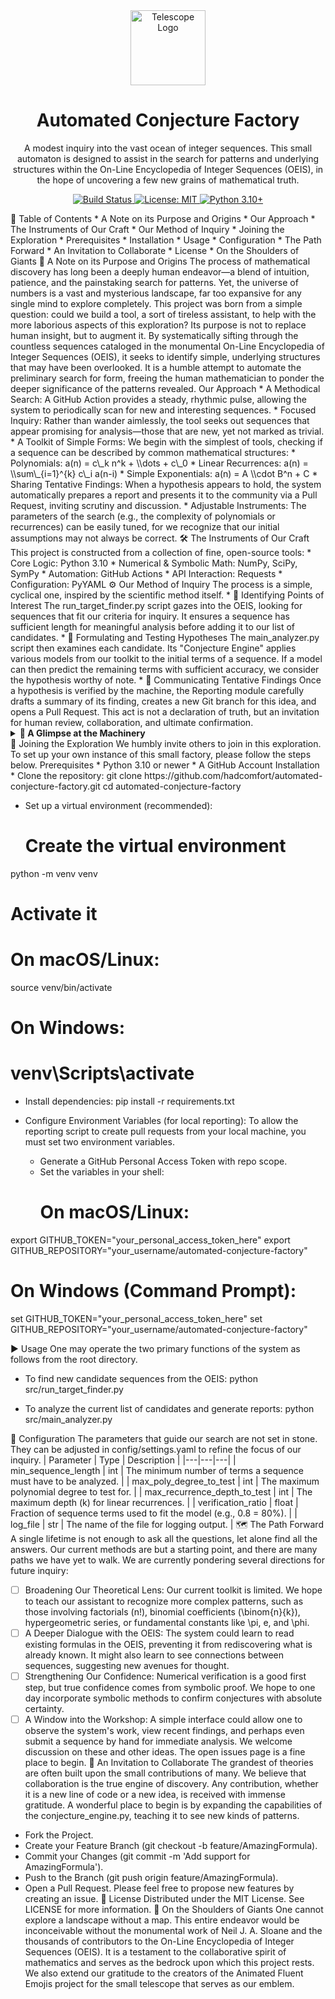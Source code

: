 <div align="center">
<img src="https://raw.githubusercontent.com/Tarikul-Islam-Anik/Animated-Fluent-Emojis/master/Emojis/Science/Telescope.png" alt="Telescope Logo" width="120" height="120" />
<h1 style="border-bottom: none;">Automated Conjecture Factory</h1>
<p>
A modest inquiry into the vast ocean of integer sequences. This small automaton is designed to assist in the search for patterns and underlying structures within the On-Line Encyclopedia of Integer Sequences (OEIS), in the hope of uncovering a few new grains of mathematical truth.
</p>
<p>
<a href="https://github.com/hadcomfort/automated-conjecture-factory/actions/workflows/daily_conjecture_run.yml">
<img src="https://github.com/hadcomfort/automated-conjecture-factory/actions/workflows/daily_conjecture_run.yml/badge.svg" alt="Build Status">
</a>
<a href="https://opensource.org/licenses/MIT">
<img src="https://img.shields.io/badge/License-MIT-yellow.svg" alt="License: MIT">
</a>
<a href="https://www.python.org/downloads/release/python-3100/">
<img src="https://img.shields.io/badge/Python-3.10+-blue.svg" alt="Python 3.10+">
</a>
</p>
</div>
📖 Table of Contents
 * A Note on its Purpose and Origins
   * Our Approach
   * The Instruments of Our Craft
 * Our Method of Inquiry
 * Joining the Exploration
   * Prerequisites
   * Installation
 * Usage
 * Configuration
 * The Path Forward
 * An Invitation to Collaborate
 * License
 * On the Shoulders of Giants
🔭 A Note on its Purpose and Origins
The process of mathematical discovery has long been a deeply human endeavor—a blend of intuition, patience, and the painstaking search for patterns. Yet, the universe of numbers is a vast and mysterious landscape, far too expansive for any single mind to explore completely.
This project was born from a simple question: could we build a tool, a sort of tireless assistant, to help with the more laborious aspects of this exploration? Its purpose is not to replace human insight, but to augment it. By systematically sifting through the countless sequences cataloged in the monumental On-Line Encyclopedia of Integer Sequences (OEIS), it seeks to identify simple, underlying structures that may have been overlooked. It is a humble attempt to automate the preliminary search for form, freeing the human mathematician to ponder the deeper significance of the patterns revealed.
Our Approach
 * A Methodical Search: A GitHub Action provides a steady, rhythmic pulse, allowing the system to periodically scan for new and interesting sequences.
 * Focused Inquiry: Rather than wander aimlessly, the tool seeks out sequences that appear promising for analysis—those that are new, yet not marked as trivial.
 * A Toolkit of Simple Forms: We begin with the simplest of tools, checking if a sequence can be described by common mathematical structures:
   * Polynomials: a(n) = c\_k n^k + \\dots + c\_0
   * Linear Recurrences: a(n) = \\sum\_{i=1}^{k} c\_i a(n-i)
   * Simple Exponentials: a(n) = A \\cdot B^n + C
 * Sharing Tentative Findings: When a hypothesis appears to hold, the system automatically prepares a report and presents it to the community via a Pull Request, inviting scrutiny and discussion.
 * Adjustable Instruments: The parameters of the search (e.g., the complexity of polynomials or recurrences) can be easily tuned, for we recognize that our initial assumptions may not always be correct.
🛠️ The Instruments of Our Craft
This project is constructed from a collection of fine, open-source tools:
 * Core Logic: Python 3.10
 * Numerical & Symbolic Math: NumPy, SciPy, SymPy
 * Automation: GitHub Actions
 * API Interaction: Requests
 * Configuration: PyYAML
⚙️ Our Method of Inquiry
The process is a simple, cyclical one, inspired by the scientific method itself.
 * 🎯 Identifying Points of Interest
   The run_target_finder.py script gazes into the OEIS, looking for sequences that fit our criteria for inquiry. It ensures a sequence has sufficient length for meaningful analysis before adding it to our list of candidates.
 * 🧠 Formulating and Testing Hypotheses
   The main_analyzer.py script then examines each candidate. Its "Conjecture Engine" applies various models from our toolkit to the initial terms of a sequence. If a model can then predict the remaining terms with sufficient accuracy, we consider the hypothesis worthy of note.
 * 🤖 Communicating Tentative Findings
   Once a hypothesis is verified by the machine, the Reporting module carefully drafts a summary of its finding, creates a new Git branch for this idea, and opens a Pull Request. This act is not a declaration of truth, but an invitation for human review, collaboration, and ultimate confirmation.
<details>
<summary><b>📂 A Glimpse at the Machinery</b></summary>
.
├── .github/workflows/         # GitHub Actions workflow for automation
├── config/
│   └── settings.yaml          # All configurable parameters for the project
├── data/
│   ├── candidate_sequences.json # List of OEIS sequences to analyze
│   └── reports/               # Directory for generated conjecture reports
├── src/
│   ├── core/
│   │   ├── conjecture_engine.py # Core logic for testing formulas
│   │   ├── reporting.py         # Handles creating reports and PRs
│   │   └── target_finder.py     # Finds new sequences from OEIS
│   ├── main_analyzer.py       # Main script to run the analysis engine
│   └── run_target_finder.py   # Script to update the candidate list
├── requirements.txt           # Project dependencies
└── README.md                  # You are here!

</details>
🚀 Joining the Exploration
We humbly invite others to join in this exploration. To set up your own instance of this small factory, please follow the steps below.
Prerequisites
 * Python 3.10 or newer
 * A GitHub Account
Installation
 * Clone the repository:
   git clone https://github.com/hadcomfort/automated-conjecture-factory.git
cd automated-conjecture-factory

 * Set up a virtual environment (recommended):
   # Create the virtual environment
python -m venv venv

# Activate it
# On macOS/Linux:
source venv/bin/activate
# On Windows:
# venv\Scripts\activate

 * Install dependencies:
   pip install -r requirements.txt

 * Configure Environment Variables (for local reporting):
   To allow the reporting script to create pull requests from your local machine, you must set two environment variables.
   * Generate a GitHub Personal Access Token with repo scope.
   * Set the variables in your shell:
     # On macOS/Linux:
export GITHUB_TOKEN="your_personal_access_token_here"
export GITHUB_REPOSITORY="your_username/automated-conjecture-factory"

# On Windows (Command Prompt):
set GITHUB_TOKEN="your_personal_access_token_here"
set GITHUB_REPOSITORY="your_username/automated-conjecture-factory"

▶️ Usage
One may operate the two primary functions of the system as follows from the root directory.
 * To find new candidate sequences from the OEIS:
   python src/run_target_finder.py

 * To analyze the current list of candidates and generate reports:
   python src/main_analyzer.py

🔧 Configuration
The parameters that guide our search are not set in stone. They can be adjusted in config/settings.yaml to refine the focus of our inquiry.
| Parameter | Type | Description |
|---|---|---|
| min_sequence_length | int | The minimum number of terms a sequence must have to be analyzed. |
| max_poly_degree_to_test | int | The maximum polynomial degree to test for. |
| max_recurrence_depth_to_test | int | The maximum depth (k) for linear recurrences. |
| verification_ratio | float | Fraction of sequence terms used to fit the model (e.g., 0.8 = 80%). |
| log_file | str | The name of the file for logging output. |
🗺️ The Path Forward
A single lifetime is not enough to ask all the questions, let alone find all the answers. Our current methods are but a starting point, and there are many paths we have yet to walk. We are currently pondering several directions for future inquiry:
 * [ ] Broadening Our Theoretical Lens: Our current toolkit is limited. We hope to teach our assistant to recognize more complex patterns, such as those involving factorials (n\!), binomial coefficients (\\binom{n}{k}), hypergeometric series, or fundamental constants like \\pi, e, and \\phi.
 * [ ] A Deeper Dialogue with the OEIS: The system could learn to read existing formulas in the OEIS, preventing it from rediscovering what is already known. It might also learn to see connections between sequences, suggesting new avenues for thought.
 * [ ] Strengthening Our Confidence: Numerical verification is a good first step, but true confidence comes from symbolic proof. We hope to one day incorporate symbolic methods to confirm conjectures with absolute certainty.
 * [ ] A Window into the Workshop: A simple interface could allow one to observe the system's work, view recent findings, and perhaps even submit a sequence by hand for immediate analysis.
We welcome discussion on these and other ideas. The open issues page is a fine place to begin.
🤝 An Invitation to Collaborate
The grandest of theories are often built upon the small contributions of many. We believe that collaboration is the true engine of discovery. Any contribution, whether it is a new line of code or a new idea, is received with immense gratitude.
A wonderful place to begin is by expanding the capabilities of the conjecture_engine.py, teaching it to see new kinds of patterns.
 * Fork the Project.
 * Create your Feature Branch (git checkout -b feature/AmazingFormula).
 * Commit your Changes (git commit -m 'Add support for AmazingFormula').
 * Push to the Branch (git push origin feature/AmazingFormula).
 * Open a Pull Request.
Please feel free to propose new features by creating an issue.
📄 License
Distributed under the MIT License. See LICENSE for more information.
🙏 On the Shoulders of Giants
One cannot explore a landscape without a map. This entire endeavor would be inconceivable without the monumental work of Neil J. A. Sloane and the thousands of contributors to the On-Line Encyclopedia of Integer Sequences (OEIS). It is a testament to the collaborative spirit of mathematics and serves as the bedrock upon which this project rests.
We also extend our gratitude to the creators of the Animated Fluent Emojis project for the small telescope that serves as our emblem.
